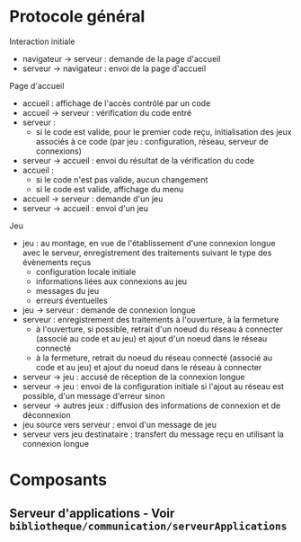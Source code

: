 # Protocole général

Interaction initiale
- navigateur -> serveur : demande de la page d'accueil
- serveur -> navigateur : envoi de la page d'accueil 

Page d'accueil
- accueil : affichage de l'accès contrôlé par un code
- accueil -> serveur : vérification du code entré
- serveur : 
  - si le code est valide, pour le premier code reçu, initialisation des jeux associés à ce code (par jeu : configuration, réseau, serveur de connexions) 
- serveur -> accueil : envoi du résultat de la vérification du code
- accueil : 
  - si le code n'est pas valide, aucun changement
  - si le code est valide, affichage du menu
- accueil -> serveur : demande d'un jeu
- serveur -> accueil : envoi d'un jeu

Jeu
- jeu : au montage, en vue de l'établissement d'une connexion longue avec le serveur, enregistrement des traitements suivant le type des évènements reçus
  - configuration locale initiale
  - informations liées aux connexions au jeu
  - messages du jeu
  - erreurs éventuelles
- jeu -> serveur : demande de connexion longue
- serveur : enregistrement des traitements à l'ouverture, à la fermeture 
  - à l'ouverture, si possible, retrait d'un noeud du réseau à connecter (associé au code et au jeu) et ajout d'un noeud dans le réseau connecté
  - à la fermeture, retrait du noeud du réseau connecté (associé au code et au jeu) et ajout du noeud dans le réseau à connecter
- serveur -> jeu : accusé de réception de la connexion longue
- serveur -> jeu : envoi de la configuration initiale si l'ajout au réseau est possible, d'un message d'erreur sinon
- serveur -> autres jeux : diffusion des informations de connexion et de déconnexion 
- jeu source vers serveur : envoi d'un message de jeu
- serveur vers jeu destinataire : transfert du message reçu en utilisant la connexion longue

# Composants

Serveur d'applications - Voir `bibliotheque/communication/serveurApplications`
- 